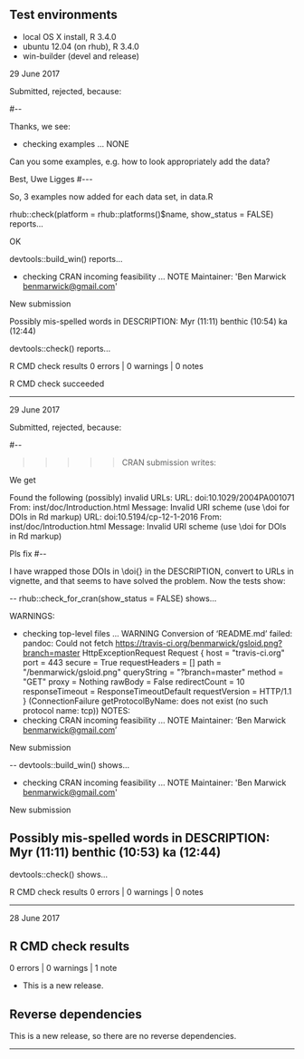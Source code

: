 ## Test environments
* local OS X install, R 3.4.0
* ubuntu 12.04 (on rhub), R 3.4.0
* win-builder (devel and release)


29 June 2017

Submitted, rejected, because:

#--

Thanks, we see:

* checking examples ... NONE

Can you some examples, e.g. how to look appropriately add the data?

Best,
Uwe Ligges
#---

So, 3 examples now added for each data set, in data.R

rhub::check(platform = rhub::platforms()$name, show_status = FALSE) reports...

OK

devtools::build_win() reports...

* checking CRAN incoming feasibility ... NOTE
Maintainer: 'Ben Marwick <benmarwick@gmail.com>'

New submission

Possibly mis-spelled words in DESCRIPTION:
  Myr (11:11)
  benthic (10:54)
  ka (12:44)

devtools::check() reports...

R CMD check results
0 errors | 0 warnings | 0 notes

R CMD check succeeded




-----
29 June 2017

Submitted, rejected, because:

#--
>>>>> CRAN submission writes:

We get


Found the following (possibly) invalid URLs:
  URL: doi:10.1029/2004PA001071
    From: inst/doc/Introduction.html
    Message: Invalid URI scheme (use \doi for DOIs in Rd markup)
  URL: doi:10.5194/cp-12-1-2016
    From: inst/doc/Introduction.html
    Message: Invalid URI scheme (use \doi for DOIs in Rd markup)

Pls fix 
#--

I have wrapped those DOIs in \doi{} in the DESCRIPTION, convert to URLs in vignette, and that seems to have solved the problem. Now the tests show:

--
rhub::check_for_cran(show_status = FALSE) shows...

WARNINGS:
* checking top-level files ... WARNING
Conversion of ‘README.md’ failed:
pandoc: Could not fetch https://travis-ci.org/benmarwick/gsloid.png?branch=master
HttpExceptionRequest Request {
  host                 = "travis-ci.org"
  port                 = 443
  secure               = True
  requestHeaders       = []
  path                 = "/benmarwick/gsloid.png"
  queryString          = "?branch=master"
  method               = "GET"
  proxy                = Nothing
  rawBody              = False
  redirectCount        = 10
  responseTimeout      = ResponseTimeoutDefault
  requestVersion       = HTTP/1.1
}
 (ConnectionFailure getProtocolByName: does not exist (no such protocol name: tcp))
NOTES:
 * checking CRAN incoming feasibility ... NOTE
Maintainer: ‘Ben Marwick <benmarwick@gmail.com>’

New submission

--
devtools::build_win() shows...

* checking CRAN incoming feasibility ... NOTE
Maintainer: 'Ben Marwick <benmarwick@gmail.com>'

New submission

Possibly mis-spelled words in DESCRIPTION:
  Myr (11:11)
  benthic (10:53)
  ka (12:44)
--
devtools::check() shows...

R CMD check results
0 errors | 0 warnings | 0 notes

---
28 June 2017

## R CMD check results

0 errors | 0 warnings | 1 note

* This is a new release.

## Reverse dependencies

This is a new release, so there are no reverse dependencies.

---
